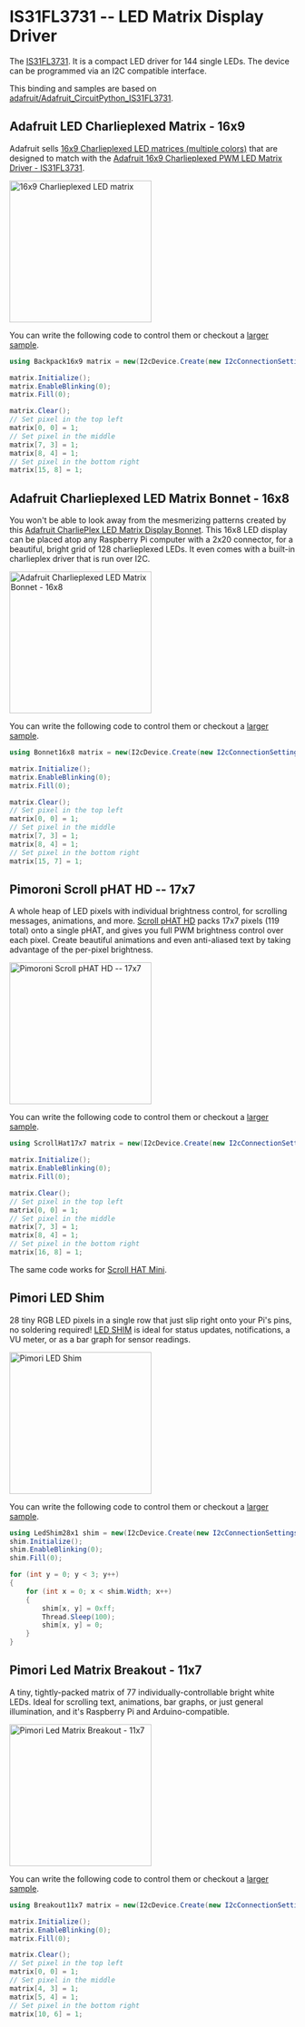 # IS31FL3731 -- LED Matrix Display Driver

The [IS31FL3731](https://cdn-learn.adafruit.com/assets/assets/000/030/994/original/31FL3731.pdf). It is a compact LED driver for 144 single LEDs. The device can be programmed via an I2C compatible interface.

This binding and samples are based on [adafruit/Adafruit_CircuitPython_IS31FL3731](https://github.com/adafruit/Adafruit_CircuitPython_IS31FL3731).

## Adafruit LED Charlieplexed Matrix - 16x9

Adafruit sells [16x9 Charlieplexed LED matrices (multiple colors)](https://www.adafruit.com/product/2948) that are designed to match with the [Adafruit 16x9 Charlieplexed PWM LED Matrix Driver - IS31FL3731](https://www.adafruit.com/product/2946).

<img src="https://cdn-shop.adafruit.com/970x728/2948-05.jpg" width="250px" alt="16x9 Charlieplexed LED matrix" />

You can write the following code to control them or checkout a [larger sample](samples/Matrix/Program.cs).

```csharp
using Backpack16x9 matrix = new(I2cDevice.Create(new I2cConnectionSettings(busId: 1, Is31Fl3731.DefaultI2cAddress)));

matrix.Initialize();
matrix.EnableBlinking(0);
matrix.Fill(0);

matrix.Clear();
// Set pixel in the top left
matrix[0, 0] = 1;
// Set pixel in the middle
matrix[7, 3] = 1;
matrix[8, 4] = 1;
// Set pixel in the bottom right
matrix[15, 8] = 1;
```

## Adafruit Charlieplexed LED Matrix Bonnet - 16x8

You won't be able to look away from the mesmerizing patterns created by this [Adafruit CharliePlex LED Matrix Display Bonnet](https://www.adafruit.com/product/4122). This 16x8 LED display can be placed atop any Raspberry Pi computer with a 2x20 connector, for a beautiful, bright grid of 128 charlieplexed LEDs. It even comes with a built-in charlieplex driver that is run over I2C.

<img src="https://cdn-shop.adafruit.com/970x728/4122-00.jpg" width="250px" alt="Adafruit Charlieplexed LED Matrix Bonnet - 16x8" />

You can write the following code to control them or checkout a [larger sample](samples/Program.Matrix.cs).

```csharp
using Bonnet16x8 matrix = new(I2cDevice.Create(new I2cConnectionSettings(busId: 1, Is31Fl3731.DefaultI2cAddress)));

matrix.Initialize();
matrix.EnableBlinking(0);
matrix.Fill(0);

matrix.Clear();
// Set pixel in the top left
matrix[0, 0] = 1;
// Set pixel in the middle
matrix[7, 3] = 1;
matrix[8, 4] = 1;
// Set pixel in the bottom right
matrix[15, 7] = 1;
```

## Pimoroni Scroll pHAT HD -- 17x7

A whole heap of LED pixels with individual brightness control, for scrolling messages, animations, and more. [Scroll pHAT HD](https://shop.pimoroni.com/products/scroll-phat-hd) packs 17x7 pixels (119 total) onto a single pHAT, and gives you full PWM brightness control over each pixel. Create beautiful animations and even anti-aliased text by taking advantage of the per-pixel brightness.

<img src="https://cdn.shopify.com/s/files/1/0174/1800/products/scroll-phat-hd-colours-red_768x768.jpg?v=1519637267" width="250px" alt="Pimoroni Scroll pHAT HD -- 17x7" />

You can write the following code to control them or checkout a [larger sample](samples/Program.Matrix.cs).

```csharp
using ScrollHat17x7 matrix = new(I2cDevice.Create(new I2cConnectionSettings(busId: 1, 0x61)));;

matrix.Initialize();
matrix.EnableBlinking(0);
matrix.Fill(0);

matrix.Clear();
// Set pixel in the top left
matrix[0, 0] = 1;
// Set pixel in the middle
matrix[7, 3] = 1;
matrix[8, 4] = 1;
// Set pixel in the bottom right
matrix[16, 8] = 1;
```

The same code works for [Scroll HAT Mini](https://shop.pimoroni.com/products/scroll-hat-mini).

## Pimori LED Shim

28 tiny RGB LED pixels in a single row that just slip right onto your Pi's pins, no soldering required! [LED SHIM](https://shop.pimoroni.com/products/led-shim) is ideal for status updates, notifications, a VU meter, or as a bar graph for sensor readings.

<img src="https://cdn.shopify.com/s/files/1/0174/1800/products/led-shim-medium-4_1500x1500.jpg" width="250px" alt="Pimori LED Shim" />

You can write the following code to control them or checkout a [larger sample](samples/Program.LedShim28x1.cs).

```csharp
using LedShim28x1 shim = new(I2cDevice.Create(new I2cConnectionSettings(busId: 1, 0x75)));
shim.Initialize();
shim.EnableBlinking(0);
shim.Fill(0);

for (int y = 0; y < 3; y++)
{
    for (int x = 0; x < shim.Width; x++)
    {
        shim[x, y] = 0xff;
        Thread.Sleep(100);
        shim[x, y] = 0;
    }
}
```

## Pimori Led Matrix Breakout - 11x7

A tiny, tightly-packed matrix of 77 individually-controllable bright white LEDs. Ideal for scrolling text, animations, bar graphs, or just general illumination, and it's Raspberry Pi and Arduino-compatible.

<img src="https://cdn.shopify.com/s/files/1/0174/1800/products/11x7_matrix_breakout_1_of_4_1500x1500.JPG" width="250px" alt="Pimori Led Matrix Breakout - 11x7" />

You can write the following code to control them or checkout a [larger sample](samples/Program.Matrix.cs).

```csharp
using Breakout11x7 matrix = new(I2cDevice.Create(new I2cConnectionSettings(busId: 1, 0x75)));

matrix.Initialize();
matrix.EnableBlinking(0);
matrix.Fill(0);

matrix.Clear();
// Set pixel in the top left
matrix[0, 0] = 1;
// Set pixel in the middle
matrix[4, 3] = 1;
matrix[5, 4] = 1;
// Set pixel in the bottom right
matrix[10, 6] = 1;
```
